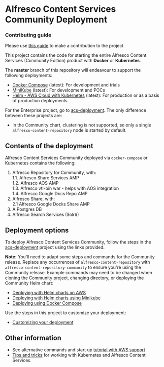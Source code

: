 
# Alfresco Content Services Community Deployment

### Contributing guide
Please use [this guide](CONTRIBUTING.md) to make a contribution to the project.

This project contains the code for starting the entire Alfresco Content Services (Community Edition) product with **Docker** or **Kubernetes**.

The **master** branch of this repository will endeavour to support the following deployments:
- [Docker Compose](https://github.com/Alfresco/acs-deployment/blob/master/docs/docker-compose-deployment.md) (latest): For development and trials
- [MiniKube](https://github.com/Alfresco/acs-deployment/blob/master/docs/helm-deployment-minikube.md) (latest): For development and POCs
- [Helm - AWS Cloud with Kubernetes](https://github.com/Alfresco/acs-deployment/blob/master/docs/helm-deployment-aws_cloud.md) (latest): For production or as a basis of production deployments

For the Enterprise project, go to [acs-deployment](https://github.com/Alfresco/acs-deployment). The only difference between these projects are:
* In the Community chart, clustering is not supported, so only a single `alfresco-content-repository` node is started by default.

## Contents of the deployment

Alfresco Content Services Community deployed via `docker-compose` or Kubernetes contains the following:
1. Alfresco Repository for Community, with:  
1.1. Alfresco Share Services AMP  
1.2. Alfresco AOS AMP  
1.3. Alfresco vti-bin war - helps with AOS integration  
1.4. Alfresco Google Docs Repo AMP  
2. Alfresco Share, with:  
2.1 Alfresco Google Docks Share AMP  
3. A Postgres DB  
4. Alfresco Search Services (Solr6)  

## Deployment options

To deploy Alfresco Content Services Community, follow the steps in the [acs-deployment](https://github.com/Alfresco/acs-deployment) project using the links provided.

**Note:** You'll need to adapt some steps and commands for the Community release. Replace any occurrences of `alfresco-content-repository` with `alfresco-content-repository-community` to ensure you're using the Community release. Example commands may need to be changed when cloning the Community project, changing directory, or deploying the Community Helm chart:
* [Deploying with Helm charts on AWS](https://github.com/Alfresco/acs-deployment/blob/master/docs/helm-deployment-aws_cloud.md)
* [Deploying with Helm charts using Minikube](https://github.com/Alfresco/acs-deployment/blob/master/docs/helm-deployment-minikube.md)
* [Deploying using Docker Compose](https://github.com/Alfresco/acs-deployment/blob/master/docs/docker-compose-deployment.md)

Use the steps in this project to customize your deployment:
* [Customizing your deployment](docs/customising-deployment.md)


## Other information

* See alternative commands and start up [tutorial with AWS support](https://github.com/Alfresco/alfresco-anaxes-shipyard/blob/master/docs/running-a-cluster.md)
* [Tips and tricks](https://github.com/Alfresco/alfresco-anaxes-shipyard/blob/master/docs/tips-and-tricks.md) for working with Kubernetes and Alfresco Content Services.
